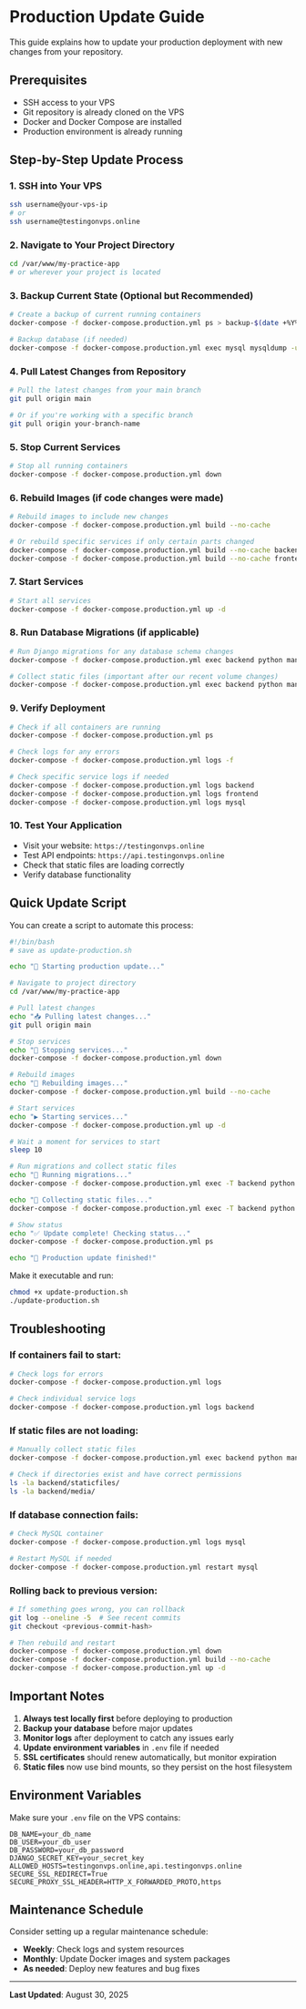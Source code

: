 # Production Update Guide

This guide explains how to update your production deployment with new changes from your repository.

## Prerequisites

- SSH access to your VPS
- Git repository is already cloned on the VPS
- Docker and Docker Compose are installed
- Production environment is already running

## Step-by-Step Update Process

### 1. SSH into Your VPS

```bash
ssh username@your-vps-ip
# or
ssh username@testingonvps.online
```

### 2. Navigate to Your Project Directory

```bash
cd /var/www/my-practice-app
# or wherever your project is located
```

### 3. Backup Current State (Optional but Recommended)

```bash
# Create a backup of current running containers
docker-compose -f docker-compose.production.yml ps > backup-$(date +%Y%m%d-%H%M%S).txt

# Backup database (if needed)
docker-compose -f docker-compose.production.yml exec mysql mysqldump -u root -p${DB_PASSWORD} ${DB_NAME} > backup-db-$(date +%Y%m%d-%H%M%S).sql
```

### 4. Pull Latest Changes from Repository

```bash
# Pull the latest changes from your main branch
git pull origin main

# Or if you're working with a specific branch
git pull origin your-branch-name
```

### 5. Stop Current Services

```bash
# Stop all running containers
docker-compose -f docker-compose.production.yml down
```

### 6. Rebuild Images (if code changes were made)

```bash
# Rebuild images to include new changes
docker-compose -f docker-compose.production.yml build --no-cache

# Or rebuild specific services if only certain parts changed
docker-compose -f docker-compose.production.yml build --no-cache backend
docker-compose -f docker-compose.production.yml build --no-cache frontend
```

### 7. Start Services

```bash
# Start all services
docker-compose -f docker-compose.production.yml up -d
```

### 8. Run Database Migrations (if applicable)

```bash
# Run Django migrations for any database schema changes
docker-compose -f docker-compose.production.yml exec backend python manage.py migrate

# Collect static files (important after our recent volume changes)
docker-compose -f docker-compose.production.yml exec backend python manage.py collectstatic --noinput
```

### 9. Verify Deployment

```bash
# Check if all containers are running
docker-compose -f docker-compose.production.yml ps

# Check logs for any errors
docker-compose -f docker-compose.production.yml logs -f

# Check specific service logs if needed
docker-compose -f docker-compose.production.yml logs backend
docker-compose -f docker-compose.production.yml logs frontend
docker-compose -f docker-compose.production.yml logs mysql
```

### 10. Test Your Application

- Visit your website: `https://testingonvps.online`
- Test API endpoints: `https://api.testingonvps.online`
- Check that static files are loading correctly
- Verify database functionality

## Quick Update Script

You can create a script to automate this process:

```bash
#!/bin/bash
# save as update-production.sh

echo "🚀 Starting production update..."

# Navigate to project directory
cd /var/www/my-practice-app

# Pull latest changes
echo "📥 Pulling latest changes..."
git pull origin main

# Stop services
echo "🛑 Stopping services..."
docker-compose -f docker-compose.production.yml down

# Rebuild images
echo "🔨 Rebuilding images..."
docker-compose -f docker-compose.production.yml build --no-cache

# Start services
echo "▶️ Starting services..."
docker-compose -f docker-compose.production.yml up -d

# Wait a moment for services to start
sleep 10

# Run migrations and collect static files
echo "🔄 Running migrations..."
docker-compose -f docker-compose.production.yml exec -T backend python manage.py migrate

echo "📁 Collecting static files..."
docker-compose -f docker-compose.production.yml exec -T backend python manage.py collectstatic --noinput

# Show status
echo "✅ Update complete! Checking status..."
docker-compose -f docker-compose.production.yml ps

echo "🎉 Production update finished!"
```

Make it executable and run:

```bash
chmod +x update-production.sh
./update-production.sh
```

## Troubleshooting

### If containers fail to start:

```bash
# Check logs for errors
docker-compose -f docker-compose.production.yml logs

# Check individual service logs
docker-compose -f docker-compose.production.yml logs backend
```

### If static files are not loading:

```bash
# Manually collect static files
docker-compose -f docker-compose.production.yml exec backend python manage.py collectstatic --noinput

# Check if directories exist and have correct permissions
ls -la backend/staticfiles/
ls -la backend/media/
```

### If database connection fails:

```bash
# Check MySQL container
docker-compose -f docker-compose.production.yml logs mysql

# Restart MySQL if needed
docker-compose -f docker-compose.production.yml restart mysql
```

### Rolling back to previous version:

```bash
# If something goes wrong, you can rollback
git log --oneline -5  # See recent commits
git checkout <previous-commit-hash>

# Then rebuild and restart
docker-compose -f docker-compose.production.yml down
docker-compose -f docker-compose.production.yml build --no-cache
docker-compose -f docker-compose.production.yml up -d
```

## Important Notes

1. **Always test locally first** before deploying to production
2. **Backup your database** before major updates
3. **Monitor logs** after deployment to catch any issues early
4. **Update environment variables** in `.env` file if needed
5. **SSL certificates** should renew automatically, but monitor expiration
6. **Static files** now use bind mounts, so they persist on the host filesystem

## Environment Variables

Make sure your `.env` file on the VPS contains:

```env
DB_NAME=your_db_name
DB_USER=your_db_user
DB_PASSWORD=your_db_password
DJANGO_SECRET_KEY=your_secret_key
ALLOWED_HOSTS=testingonvps.online,api.testingonvps.online
SECURE_SSL_REDIRECT=True
SECURE_PROXY_SSL_HEADER=HTTP_X_FORWARDED_PROTO,https
```

## Maintenance Schedule

Consider setting up a regular maintenance schedule:

- **Weekly**: Check logs and system resources
- **Monthly**: Update Docker images and system packages
- **As needed**: Deploy new features and bug fixes

---

**Last Updated**: August 30, 2025
